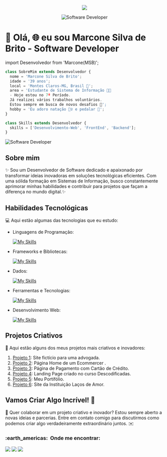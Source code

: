 <div align="center">
  <p align="center">
  <a href="https://github.com/marconesdb/readme-typing-svg"><img src="https://readme-typing-svg.herokuapp.com/?lines=Desenvolvedor%20FullStack%20;Sejam%20%20Bem-Vindos%20&font=Fira%20Code&center=true&width=440&height=45&color=2E8B57&vCenter=true&size=22"  ></a>
</p>
  <img src="https://repository-images.githubusercontent.com/462900780/0a10af70-6cbf-46df-9071-0ff586a3b1d6" alt="Software Developer">
</div>

# 🚀 Olá, **🌐** eu sou Marcone Silva de Brito - Software Developer 

import Desenvolvedor from 'Marcone(MSB)';

```js
class SobreMim extends Desenvolvedor {
  nome = 'Marcone Silva de Brito';
  idade = '39 anos';
  local = 'Montes Claros-MG, Brasil 🔰';
  area = 'Estudante de Sistema de Informação 👨‍🎓
  - Hoje estou no 7º Período.
  Já realizei vários trabalhos voluntários.
  Estou sempre em busca de novos desafios 🚀';
  hobby = 'Eu adoro natação 🏊‍♀️ e pedalar 🚵';
}

class Skills extends Desenvolvedor {
  skills = ['Desenvolvimento-Web', 'FrontEnd', 'Backend'];
}
```

<img src="https://camo.githubusercontent.com/083b79bffce8cf2b1301b51674829be61b062522042d43b746cff4191a0e28a7/68747470733a2f2f7777772e77656232347a6f6e652e636f6d2f77702d636f6e74656e742f75706c6f6164732f323032322f30392f3263373738655f38396430396333383062376234613039626364626362333239633437333462335f6d76322e676966" alt="Software Developer">

## Sobre mim

✨ Sou um Desenvolvedor de Software dedicado e apaixonado por transformar ideias inovadoras em soluções tecnológicas eficientes. Com uma sólida formação em Sistemas de Informação, busco constantemente aprimorar minhas habilidades e contribuir para projetos que façam a diferença no mundo digital.✨



## Habilidades Tecnológicas

💻 Aqui estão algumas das tecnologias que eu estudo:

-  Linguagens de Programação: 

    [![My Skills](https://skillicons.dev/icons?i=php,javascript,python,java,typescript)](https://skillicons.dev)
- Frameworks e Bibliotecas: 

    [![My Skills](https://skillicons.dev/icons?i=next,react,tailwind,bootstrap,nodejs)](https://skillicons.dev)
- Dados: 

    [![My Skills](https://skillicons.dev/icons?i=mysql)](https://skillicons.dev)
- Ferramentas e Tecnologias: 

    [![My Skills](https://skillicons.dev/icons?i=git,github,visualstudio,eclipse,vite)](https://skillicons.dev)
- Desenvolvimento Web:

    [![My Skills](https://skillicons.dev/icons?i=html,css)](https://skillicons.dev) 
## Projetos Criativos

🎨 Aqui estão alguns dos meus projetos mais criativos e inovadores:


1. [Projeto 1](https://site-karina-cevalles.vercel.app/): Site fictício para uma advogada.
2. [Projeto 2](https://ecommerce-git-main-marconesbs-projects.vercel.app/): Página Home de um Ecommercer .
3. [Projeto 3](https://marconesdb.github.io/CreditCardForm/): Página de Pagamento com Cartão de Crédito.
4. [Projeto 4](https://marconesdb.github.io/ManageLandingpage/): Landing Page criado no curso Descodificadas.
5. [Projeto 5](https://layout-novo-portfolio.vercel.app/): Meu Portifólio.
6. [Projeto 6](https://site-lacosdeamor.vercel.app/): Site da Instituição Laços de Amor.

## Vamos Criar Algo Incrível! 💫

💬 Quer colaborar em um projeto criativo e inovador? Estou sempre aberto a novas ideias e parcerias. Entre em contato comigo para discutirmos como podemos criar algo verdadeiramente extraordinário juntos. ✉️

<div>
   <h3> :earth_americas: &nbsp;Onde me encontrar: </h3> 
 <a href="https://www.instagram.com/marcone.silv.3/" target="_blank"><img src="https://img.shields.io/badge/-Instagram-%23E4405F?style=for-the-badge&logo=instagram&logoColor=white" target="_blank"></a>
   <a href = "mailto:marconebritt@gmail.com"><img src="https://img.shields.io/badge/-Gmail-%23333?style=for-the-badge&logo=gmail&logoColor=white" target="_blank"></a>
  <a href="https://www.linkedin.com/in/marconesb/" target="_blank"><img src="https://img.shields.io/badge/-LinkedIn-%230077B5?style=for-the-badge&logo=linkedin&logoColor=white" target="_blank"></a>


